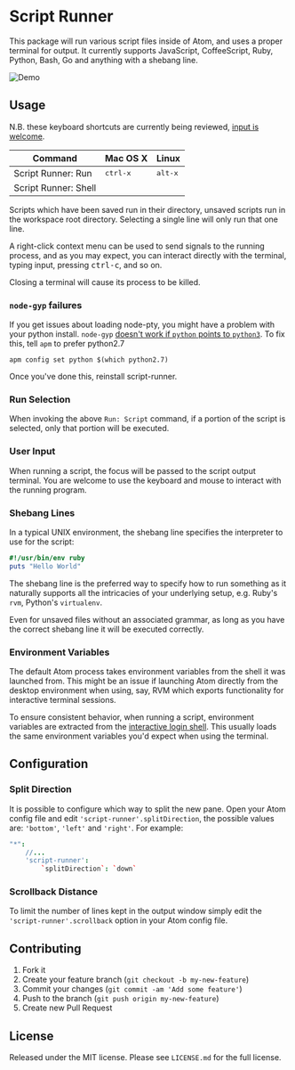 # Script Runner

This package will run various script files inside of Atom, and uses a proper terminal for output. It currently supports JavaScript, CoffeeScript, Ruby, Python, Bash, Go and anything with a shebang line.

![Demo](https://github.com/ioquatix/script-runner/raw/master/resources/demo.gif)

## Usage

N.B. these keyboard shortcuts are currently being reviewed, [input is welcome](https://github.com/ioquatix/script-runner/issues/1).

| Command              | Mac OS X          | Linux            |
|----------------------|-------------------|------------------|
| Script Runner: Run   | <kbd>ctrl-x</kbd> | <kbd>alt-x</kbd> |
| Script Runner: Shell |                   |                  |

Scripts which have been saved run in their directory, unsaved scripts run in the workspace root directory. Selecting a single line will only run that one line.

A right-click context menu can be used to send signals to the running process, and as you may expect, you can interact directly with the terminal, typing input, pressing <kbd>ctrl-c</kbd>, and so on.

Closing a terminal will cause its process to be killed.

### `node-gyp` failures

If you get issues about loading node-pty, you might have a problem with your python install. `node-gyp` [doesn't work if `python` points to `python3`](https://github.com/nodejs/node-gyp/issues/1030). To fix this, tell `apm` to prefer python2.7

	apm config set python $(which python2.7)

Once you've done this, reinstall script-runner.

### Run Selection

When invoking the above `Run: Script` command, if a portion of the script is selected, only that portion will be executed.

### User Input

When running a script, the focus will be passed to the script output terminal. You are welcome to use the keyboard and mouse to interact with the running program.

### Shebang Lines

In a typical UNIX environment, the shebang line specifies the interpreter to use for the script:

```ruby
#!/usr/bin/env ruby
puts "Hello World"
```

The shebang line is the preferred way to specify how to run something as it naturally supports all the intricacies of your underlying setup, e.g. Ruby's `rvm`, Python's `virtualenv`.

Even for unsaved files without an associated grammar, as long as you have the correct shebang line it will be executed correctly.

### Environment Variables

The default Atom process takes environment variables from the shell it was launched from. This might be an issue if launching Atom directly from the desktop environment when using, say, RVM which exports functionality for interactive terminal sessions.

To ensure consistent behavior, when running a script, environment variables are extracted from the [interactive login shell](). This usually loads the same environment variables you'd expect when using the terminal.

## Configuration

### Split Direction

It is possible to configure which way to split the new pane. Open your Atom config file and edit `'script-runner'.splitDirection`, the possible
values are: `'bottom'`, `'left'` and `'right'`. For example:

```cson
"*":
	//...
	'script-runner':
		`splitDirection`: `down`
```

### Scrollback Distance

To limit the number of lines kept in the output window simply edit the `'script-runner'.scrollback` option in
your Atom config file.

## Contributing

1. Fork it
2. Create your feature branch (`git checkout -b my-new-feature`)
3. Commit your changes (`git commit -am 'Add some feature'`)
4. Push to the branch (`git push origin my-new-feature`)
5. Create new Pull Request

## License

Released under the MIT license. Please see `LICENSE.md` for the full license.
